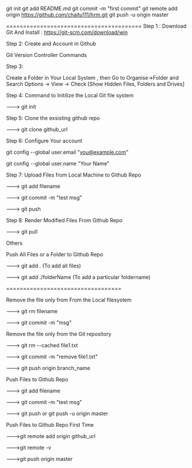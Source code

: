 
git init
git add README.md
git commit -m "first commit"
git remote add origin https://github.com/chaitu111/hrm.git
git push -u origin master


========================================
Step 1 : Download Git And Install : https://git-scm.com/download/win

Step 2: Create and Account in Github

Git Version Controller Commands

Step 3:

Create a Folder in Your Local System , then Go to Organise->Folder and Search Options -> View -> Check [Show Hidden Files, Folders and Drives]

Step 4: Command to Initilize the Local Git file system

---> git init

Step 5: Clone the exsisting github repo

---> git clone github_url

Step 6: Configure Your account

git config --global user.email "you@example.com"

git config --global user.name "Your Name"


Step 7: Upload Files from Local Machine to Github Repo

---> git add filename

---> git commit -m "test msg"

---> git push


Step 8: Render Modified Files From Github Repo

---> git pull

Others

Push All Files or a Folder to Github Repo

---> git add . (To add all files)

---> git add ./folderName (To add a particular foldername)

==================================


Remove the file only from From the Local filesystem

---> git rm filename

---> git commit -m "msg"



Remove the file only from the Git repository

---> git rm --cached file1.txt

---> git commit -m "remove file1.txt"

---> git push origin branch_name


Push Files to Github Repo

---> git add filename

---> git commit -m "test msg"

---> git push or git push -u origin master


Push Files to Github Repo First Time

--->git remote add origin github_url

--->git remote -v

--->git push origin master

